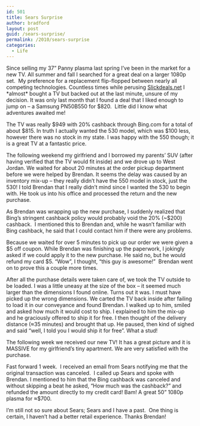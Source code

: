 ```yaml
---
id: 501
title: Sears Surprise
author: bradford
layout: post
guid: /sears-surprise/
permalink: /2010/sears-surprise
categories:
  - Life
---
```

Since selling my 37” Panny plasma last spring I’ve been in the market for a new TV. All summer and fall I searched for a great deal on a larger 1080p set.  My preference for a replacement flip-flopped between nearly all competing technologies. Countless times while perusing [Slickdeals.net][1] I \*almost\* bought a TV but backed out at the last minute, unsure of my decision. It was only last month that I found a deal that I liked enough to jump on – a Samsung PN50B550 for $820.  Little did I know what adventures awaited me!<!--more-->

The TV was really $949 with 20% cashback through Bing.com for a total of about $815. In truth I actually wanted the 530 model, which was $100 less, however there was no stock in my state. I was happy with the 550 though; it is a great TV at a fantastic price.

The following weekend my girlfriend and I borrowed my parents’ SUV (after having verified that the TV would fit inside) and we drove up to West Jordan. We waited for about 20 minutes at the order pickup department before we were helped by Brendan. It seems the delay was caused by an inventory mix-up – they really didn’t have the 550 model in stock, just the 530! I told Brendan that I really didn’t mind since I wanted the 530 to begin with. He took us into his office and processed the return and the new purchase.

As Brendan was wrapping up the new purchase, I suddenly realized that Bing’s stringent cashback policy would probably void the 20% (~$200) cashback.  I mentioned this to Brendan and, while he wasn’t familiar with Bing cashback, he said that I could contact him if there were any problems.

Because we waited for over 5 minutes to pick up our order we were given a $5 off coupon. While Brendan was finishing up the paperwork, I jokingly asked if we could apply it to the new purchase. He said no, but he would refund my card $5. “Wow”, I thought, “this guy is awesome!”  Brendan went on to prove this a couple more times.

After all the purchase details were taken care of, we took the TV outside to be loaded. I was a little uneasy at the size of the box – it seemed much larger than the dimensions I found online. Turns out it was. I must have picked up the wrong dimensions. We carted the TV back inside after failing to load it in our conveyance and found Brendan. I walked up to him, smiled and asked how much it would cost to ship. I explained to him the mix-up and he graciously offered to ship it for free. I then thought of the delivery distance (≈35 minutes) and brought that up. He paused, then kind of sighed and said “well, I told you I would ship it for free”. What a stud!

The following week we received our new TV! It has a great picture and it is MASSIVE for my girlfriend’s tiny apartment. We are very satisfied with the purchase.

Fast forward 1 week.  I received an email from Sears notifying me that the original transaction was canceled.  I called up Sears and spoke with Brendan. I mentioned to him that the Bing cashback was canceled and without skipping a beat he asked, “How much was the cashback?” and refunded the amount directly to my credit card! Bam! A great 50” 1080p plasma for ≈$700.

I’m still not so sure about Sears; Sears and I have a past.  One thing is certain, I haven’t had a better retail experience. Thanks Brendan!

 [1]: http://slickdeals.net